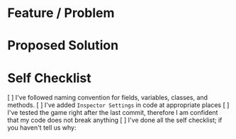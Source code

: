 # Feature / Problem

# Proposed Solution

# Self Checklist
[ ] I've followed naming convention for fields, variables, classes, and methods.
[ ] I've added `Inspector Settings` in code at appropriate places
[ ] I've tested the game right after the last commit, therefore I am confident that my code does not break anything
[ ] I've done all the self checklist; if you haven't tell us why: